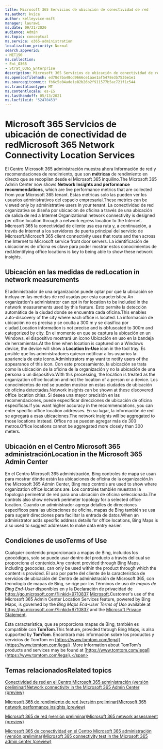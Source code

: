 ```yaml
---
title: Microsoft 365 Servicios de ubicación de conectividad de red
ms.author: kvice
author: kelleyvice-msft
manager: laurawi
ms.date: 09/21/2020
audience: Admin
ms.topic: conceptual
ms.service: o365-administration
localization_priority: Normal
search.appverid:
- MET150
ms.collection:
- Ent_O365
- Strat_O365_Enterprise
description: Microsoft 365 Servicios de ubicación de conectividad de red
ms.openlocfilehash: ed78d7ba48cd9666ce1aae1af5478e3b7536e1e1
ms.sourcegitcommit: fb6c5e04ade1e82b26b2f911577b5ac721f1c544
ms.translationtype: MT
ms.contentlocale: es-ES
ms.lasthandoff: 05/13/2021
ms.locfileid: "52470453"
---
```

# <a name="microsoft-365-network-connectivity-location-services"></a><span data-ttu-id="fde3f-103">Microsoft 365 Servicios de ubicación de conectividad de red</span><span class="sxs-lookup"><span data-stu-id="fde3f-103">Microsoft 365 Network Connectivity Location Services</span></span>

<span data-ttu-id="fde3f-104">El Centro Microsoft 365 administración muestra ahora Información de red y recomendaciones de rendimiento, que son **métricas** de rendimiento en directo que se recopilan desde el Microsoft 365 inquilino.</span><span class="sxs-lookup"><span data-stu-id="fde3f-104">The Microsoft 365 Admin Center now shows **Network Insights and performance recommendations**, which are live performance metrics that are collected from your Microsoft 365 tenant.</span></span> <span data-ttu-id="fde3f-105">Estas métricas solo las pueden ver los usuarios administrativos del espacio empresarial.</span><span class="sxs-lookup"><span data-stu-id="fde3f-105">These metrics can be viewed only by administrative users in your tenant.</span></span> <span data-ttu-id="fde3f-106">La conectividad de red organizativa se diseña por ubicación de oficina a través de una ubicación de salida de red a Internet.</span><span class="sxs-lookup"><span data-stu-id="fde3f-106">Organizational network connectivity is designed per office location through a network egress location to the Internet.</span></span> <span data-ttu-id="fde3f-107">Microsoft 365 la conectividad de cliente usa esa ruta y, a continuación, a través de Internet a los servidores de puerta principal del servicio de Microsoft.</span><span class="sxs-lookup"><span data-stu-id="fde3f-107">Microsoft 365 client connectivity uses that route and then across the Internet to Microsoft service front door servers.</span></span> <span data-ttu-id="fde3f-108">La identificación de ubicaciones de oficina es clave para poder mostrar estos conocimientos de red.</span><span class="sxs-lookup"><span data-stu-id="fde3f-108">Identifying office locations is key to being able to show these network insights.</span></span>

## <a name="location-in-network-measurements"></a><span data-ttu-id="fde3f-109">Ubicación en las medidas de red</span><span class="sxs-lookup"><span data-stu-id="fde3f-109">Location in network measurements</span></span>

<span data-ttu-id="fde3f-110">El administrador de una organización puede optar por que la ubicación se incluya en las medidas de red usadas por esta característica.</span><span class="sxs-lookup"><span data-stu-id="fde3f-110">An organization's administrator can opt in for location to be included in the network measurements used by this feature.</span></span> <span data-ttu-id="fde3f-111">Esto permite la detección automática de la ciudad donde se encuentra cada oficina.</span><span class="sxs-lookup"><span data-stu-id="fde3f-111">This enables auto-discovery of the city where each office is located.</span></span> <span data-ttu-id="fde3f-112">La información de ubicación no es precisa y se oculta a 300 m y se clasifica por ciudad.</span><span class="sxs-lookup"><span data-stu-id="fde3f-112">Location information is not precise and is obfuscated to 300m and categorized by city.</span></span> <span data-ttu-id="fde3f-113">En el momento en que se captura la ubicación en  un Windows, el dispositivo mostrará un icono Ubicación en uso en la bandeja de herramientas.</span><span class="sxs-lookup"><span data-stu-id="fde3f-113">At the time when location is captured on a Windows device, the device will show a **Location In-Use** icon in the tool tray.</span></span> <span data-ttu-id="fde3f-114">Es posible que los administradores quieran notificar a los usuarios la apariencia de este icono.</span><span class="sxs-lookup"><span data-stu-id="fde3f-114">Administrators may want to notify users of the appearance of this icon.</span></span> <span data-ttu-id="fde3f-115">Con este procesamiento, la ubicación se trata como la ubicación de la oficina de la organización y no la ubicación de una persona o un dispositivo.</span><span class="sxs-lookup"><span data-stu-id="fde3f-115">With this processing, the location is treated as the organization office location and not the location of a person or a device.</span></span> <span data-ttu-id="fde3f-116">Los conocimientos de red se pueden mostrar en estas ciudades de ubicación de oficina detectadas.</span><span class="sxs-lookup"><span data-stu-id="fde3f-116">Network insights can be shown at these discovered office location cities.</span></span> <span data-ttu-id="fde3f-117">Si desea una mayor precisión en las recomendaciones, puede especificar direcciones de ubicación de oficina específicas.</span><span class="sxs-lookup"><span data-stu-id="fde3f-117">If you want higher accuracy in the recommendations, you can enter specific office location addresses.</span></span> <span data-ttu-id="fde3f-118">En su lugar, la información de red se agregará a esas ubicaciones.</span><span class="sxs-lookup"><span data-stu-id="fde3f-118">The network insights will be aggregated to those locations instead.</span></span> <span data-ttu-id="fde3f-119">Office no se pueden agregar más de 300 metros.</span><span class="sxs-lookup"><span data-stu-id="fde3f-119">Office locations cannot be aggregated more closely than 300 meters.</span></span>

## <a name="location-in-the-microsoft-365-admin-center"></a><span data-ttu-id="fde3f-120">Ubicación en el Centro Microsoft 365 administración</span><span class="sxs-lookup"><span data-stu-id="fde3f-120">Location in the Microsoft 365 Admin Center</span></span>

<span data-ttu-id="fde3f-121">En el Centro Microsoft 365 administración, Bing controles de mapa se usan para mostrar dónde están las ubicaciones de oficina de la organización.</span><span class="sxs-lookup"><span data-stu-id="fde3f-121">In the Microsoft 365 Admin Center, Bing map controls are used to show where organization office locations are.</span></span> <span data-ttu-id="fde3f-122">Los controles también muestran la topología perimetral de red para una ubicación de oficina seleccionada.</span><span class="sxs-lookup"><span data-stu-id="fde3f-122">The controls also show network perimeter topology for a selected office location.</span></span> <span data-ttu-id="fde3f-123">Cuando un administrador agrega detalles de direcciones específicos para las ubicaciones de oficina, mapas de Bing también se usa para sugerir direcciones para facilitar la entrada de datos.</span><span class="sxs-lookup"><span data-stu-id="fde3f-123">When an administrator adds specific address details for office locations, Bing Maps is also used to suggest addresses to make data entry easier.</span></span>

## <a name="terms-of-use"></a><span data-ttu-id="fde3f-124">Condiciones de uso</span><span class="sxs-lookup"><span data-stu-id="fde3f-124">Terms of Use</span></span>

<span data-ttu-id="fde3f-125">Cualquier contenido proporcionado a mapas de Bing, incluidos los geocódigos, solo se puede usar dentro del producto a través del cual se proporciona el contenido.</span><span class="sxs-lookup"><span data-stu-id="fde3f-125">Any content provided through Bing Maps, including geocodes, can only be used within the product through which the content is provided.</span></span> <span data-ttu-id="fde3f-126">El uso por parte del cliente de la característica de servicios de ubicación del Centro de administración de Microsoft 365, con tecnología de mapas de Bing, se rige por los Términos de uso de _mapas de Bing End-User_ disponibles en y la Declaración de privacidad de <https://go.microsoft.com/?linkid=9710837> [Microsoft](https://go.microsoft.com/fwlink/?LinkID=248686).</span><span class="sxs-lookup"><span data-stu-id="fde3f-126">Customer's use of the Microsoft 365 Admin Center Location Services feature, powered by Bing Maps, is governed by the _Bing Maps End-User Terms of Use_ available at <https://go.microsoft.com/?linkid=9710837> and the [Microsoft Privacy Statement](https://go.microsoft.com/fwlink/?LinkID=248686).</span></span>

<span data-ttu-id="fde3f-127">Esta característica, que se proporciona mapas de Bing, también es compatible con **TomTom**.</span><span class="sxs-lookup"><span data-stu-id="fde3f-127">This feature, provided through Bing Maps, is also supported by **TomTom**.</span></span> <span data-ttu-id="fde3f-128">Encontrará más información sobre los productos y servicios de TomTom en [https://www.tomtom.com/legal](https://www.tomtom.com/legal) .</span><span class="sxs-lookup"><span data-stu-id="fde3f-128">More information about TomTom's products and services may be found at [https://www.tomtom.com/legal](https://www.tomtom.com/legal).</span></span>

## <a name="related-topics"></a><span data-ttu-id="fde3f-129">Temas relacionados</span><span class="sxs-lookup"><span data-stu-id="fde3f-129">Related topics</span></span>

[<span data-ttu-id="fde3f-130">Conectividad de red en el Centro Microsoft 365 administración (versión preliminar)</span><span class="sxs-lookup"><span data-stu-id="fde3f-130">Network connectivity in the Microsoft 365 Admin Center (preview)</span></span>](office-365-network-mac-perf-overview.md)

[<span data-ttu-id="fde3f-131">Microsoft 365 de rendimiento de red (versión preliminar)</span><span class="sxs-lookup"><span data-stu-id="fde3f-131">Microsoft 365 network performance insights (preview)</span></span>](office-365-network-mac-perf-insights.md)

[<span data-ttu-id="fde3f-132">Microsoft 365 de red (versión preliminar)</span><span class="sxs-lookup"><span data-stu-id="fde3f-132">Microsoft 365 network assessment (preview)</span></span>](office-365-network-mac-perf-score.md)

[<span data-ttu-id="fde3f-133">Microsoft 365 de conectividad en el Centro Microsoft 365 administración (versión preliminar)</span><span class="sxs-lookup"><span data-stu-id="fde3f-133">Microsoft 365 connectivity test in the Microsoft 365 admin center (preview)</span></span>](office-365-network-mac-perf-onboarding-tool.md)
